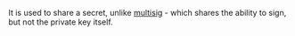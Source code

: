 It is used to share a secret, unlike [multisig](../../../../Z1-Inbox/multisig.md) - which shares the ability to sign, but not the private key itself.